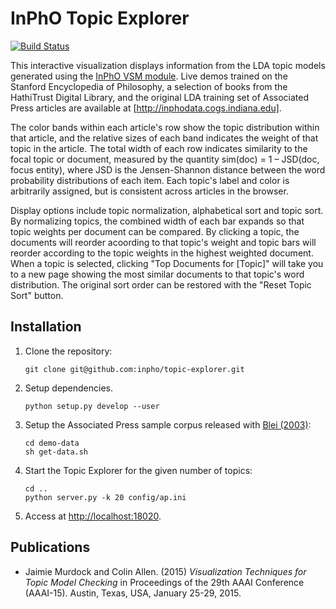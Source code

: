 # InPhO Topic Explorer
[![Build Status](https://travis-ci.org/inpho/topic-explorer.svg?branch=master)](https://travis-ci.org/inpho/topic-explorer)

This interactive visualization displays information from the LDA topic models generated using the [InPhO VSM module](http://github.com/inpho/vsm/). Live demos trained on the Stanford
Encyclopedia of Philosophy, a selection of books from the HathiTrust Digital Library, and the original LDA training set of Associated Press articles are available at [http://inphodata.cogs.indiana.edu].

The color bands within each article's row show the topic distribution within that article, and the relative sizes of each band indicates the weight of that topic in the article. The total width of each row indicates similarity to the focal topic or document, measured by the quantity sim(doc) = 1 – JSD(doc, focus entity), where JSD is the Jensen-Shannon distance between the word probability distributions of each item. Each topic's label and color is arbitrarily assigned, but is consistent across articles in the browser.

Display options include topic normalization, alphabetical sort and topic sort. By normalizing topics, the combined width of each bar expands so that topic weights per document can be compared. By clicking a topic, the documents will reorder acoording to that topic's weight and topic bars will reorder according to the topic weights in the highest weighted document. When a topic is selected, clicking "Top Documents for [Topic]" will take you to a new page showing the most similar documents to that topic's word distribution. The original sort order can be restored with the "Reset Topic Sort" button.

## Installation
1.  Clone the repository:
    
    ```
    git clone git@github.com:inpho/topic-explorer.git
    ```
2.  Setup dependencies.

    ```
    python setup.py develop --user
    ```
3.  Setup the Associated Press sample corpus released with [Blei (2003)](www.cs.princeton.edu/~blei/lda-c/):

    ```
    cd demo-data
    sh get-data.sh
    ```

4.  Start the Topic Explorer for the given number of topics:

    ```
    cd ..
    python server.py -k 20 config/ap.ini
    ```
5.  Access at [http://localhost:18020](http://localhost:18020).


## Publications
 -  Jaimie Murdock and Colin Allen. (2015) *Visualization Techniques for Topic Model Checking* in Proceedings of the 29th AAAI Conference (AAAI-15). Austin, Texas, USA, January 25-29, 2015.
